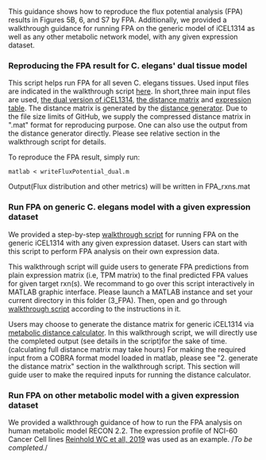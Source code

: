 This guidance shows how to reproduce the flux potential analysis (FPA) results in Figures 5B, 6, and S7 by FPA. Additionally, we provided a walkthrough guidance for running FPA on the generic model of iCEL1314 as well as any other metabolic network model, with any given expression dataset.

### Reproducing the FPA result for C. elegans' dual tissue model

This script helps run FPA for all seven C. elegans tissues. Used input files are indicated in the walkthrough script [here](writeFluxPotential_dual.m). In short,three main input files are used, [the dual version of iCEL1314](./../input/Tissue.mat), [the distance matrix](input/distance_raw.mat) and [expression table](input/expressionTable.tsv). The distance matrix is generated by the [distance generator](./../MetabolicDistance). Due to the file size limits of GitHub, we supply the compressed distance matrix in ".mat" format for reproducing purpose. One can also use the output from the distance generator directly. Please see relative section in the walkthrough script for details. 

To reproduce the FPA result, simply run:
```
matlab < writeFluxPotential_dual.m
```
Output(Flux distribution and other metrics) will be written in FPA_rxns.mat

### Run FPA on generic C. elegans model with a given expression dataset

We provided a step-by-step [walkthrough script](FPA_walkthrough_generic.m) for running FPA on the generic iCEL1314 with any given expression dataset. Users can start with this script to perform FPA analysis on their own expression data. 

This walkthrough script will guide users to generate FPA predictions from plain expression matrix (i.e, TPM matrix) to the final predicted FPA values for given target rxn(s). We recommand to go over this script interactively in MATLAB graphic interface. Please launch a MATLAB instance and set your current directory in this folder (3_FPA). Then, open and go through [walkthrough script](FPA_walkthrough_generic.m) according to the instructions in it.

Users may choose to generate the distance matrix for generic iCEL1314 via [metabolic distance calculator](./../MetabolicDistance). In this walkthrough script, we will directly use the completed output (see details in the script)for the sake of time. (calculating full distance matrix may take hours) For making the required input from a COBRA format model loaded in matlab, please see "2. generate the distance matrix" section in the walkthrough script. This section will guide user to make the required inputs for running the distance calculator.

### Run FPA on other metabolic model with a given expression dataset

We provided a walkthrough guidance of how to run the FPA analysis on human metabolic model RECON 2.2. The expression profile of NCI-60 Cancer Cell lines [Reinhold WC et all, 2019](https://cancerres.aacrjournals.org/content/79/13/3514.long) was used as an example.
/*To be completed.*/
